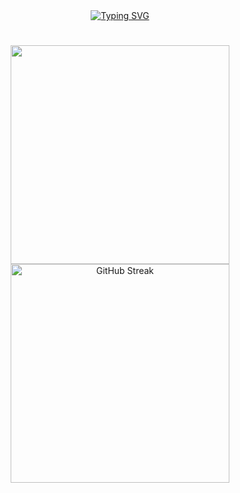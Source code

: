<div align="center">
  <a href="https://git.io/typing-svg">
    <img src="https://readme-typing-svg.demolab.com?font=consolas&weight=800&size=32&duration=4000&pause=2000&color=F8D86A&background=E2E1E400&center=true&vCenter=true&width=435&lines=Welcome+to+my+github+%F0%9F%8C%BC" alt="Typing SVG" />
  </a>
<h1></h1>
</div>
<div align="center">
  <img align="center" width="350" src="https://github-readme-stats.vercel.app/api?username=Capybaring&theme=transparent&include_all_commits=true&show_icons=true&hide_border=true"/>
  <img align="center" width="350" src="https://streak-stats.demolab.com?user=Capybaring&theme=microsoft&hide_border=true&border_radius=1" alt="GitHub Streak" />
</div>
